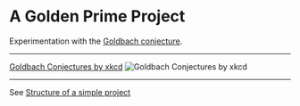 A Golden Prime Project
======================

Experimentation with the [Goldbach conjecture](http://en.wikipedia.org/wiki/Goldbach's_conjecture).

* * *

[Goldbach Conjectures by xkcd](http://xkcd.com/1310/)
![Goldbach Conjectures by xkcd](http://imgs.xkcd.com/comics/goldbach_conjectures.png "Goldbach Conjectures by xkcd")

* * *

See [Structure of a simple project](http://www.haskell.org/haskellwiki/How_to_write_a_Haskell_program#Structure_of_a_simple_project)
